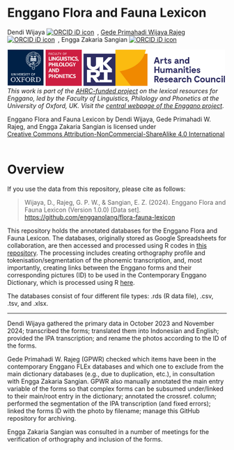 Enggano Flora and Fauna Lexicon
================
Dendi Wijaya
<a itemprop="sameAs" content="https://orcid.org/0000-0002-8767-9364" href="https://orcid.org/0000-0002-8767-9364" target="orcid.widget" rel="noopener noreferrer" style="vertical-align:top;"><img src="https://orcid.org/sites/default/files/images/orcid_16x16.png" style="width:1em;margin-right:.5em;" alt="ORCID iD icon"></a>,
[Gede Primahadi Wijaya
Rajeg](https://www.ling-phil.ox.ac.uk/people/gede-rajeg)
<a itemprop="sameAs" content="https://orcid.org/0000-0002-2047-8621" href="https://orcid.org/0000-0002-2047-8621" target="orcid.widget" rel="noopener noreferrer" style="vertical-align:top;"><img src="https://orcid.org/sites/default/files/images/orcid_16x16.png" style="width:1em;margin-right:.5em;" alt="ORCID iD icon"></a>,
Engga Zakaria Sangian
<a itemprop="sameAs" content="https://orcid.org/0009-0000-8802-6819" href="https://orcid.org/0009-0000-8802-6819" target="orcid.widget" rel="noopener noreferrer" style="vertical-align:top;"><img src="https://orcid.org/sites/default/files/images/orcid_16x16.png" style="width:1em;margin-right:.5em;" alt="ORCID iD icon"></a>

<!-- README.md is generated from README.Rmd. Please edit that file -->
<!-- badges: start -->

[<img
src="https://raw.githubusercontent.com/engganolang/digitised-holle-list/main/file-oxweb-logo.gif"
width="84" alt="The University of Oxford" />](https://www.ox.ac.uk/)
[<img
src="https://raw.githubusercontent.com/engganolang/digitised-holle-list/main/file-lingphil.png"
width="83"
alt="Faculty of Linguistics, Philology and Phonetics, the University of Oxford" />](https://www.ling-phil.ox.ac.uk/)
[<img
src="https://raw.githubusercontent.com/engganolang/digitised-holle-list/main/file-ahrc.png"
width="325" alt="Arts and Humanities Research Council (AHRC)" />](https://www.ukri.org/councils/ahrc/)
</br>*This work is part of the [AHRC-funded
project](https://gtr.ukri.org/projects?ref=AH%2FW007290%2F1) on the
lexical resources for Enggano, led by the Faculty of Linguistics,
Philology and Phonetics at the University of Oxford, UK. Visit the
[central webpage of the Enggano
project](https://enggano.ling-phil.ox.ac.uk/)*.

<p xmlns:cc="http://creativecommons.org/ns#" xmlns:dct="http://purl.org/dc/terms/">
<span property="dct:title">Enggano Flora and Fauna Lexicon</span> by
<span property="cc:attributionName">Dendi Wijaya, Gede Primahadi W.
Rajeg, and Engga Zakaria Sangian</span> is licensed under
<a href="https://creativecommons.org/licenses/by-nc-sa/4.0/?ref=chooser-v1" target="_blank" rel="license noopener noreferrer" style="display:inline-block;">Creative
Commons Attribution-NonCommercial-ShareAlike 4.0
International<img style="height:22px!important;margin-left:3px;vertical-align:text-bottom;" src="https://mirrors.creativecommons.org/presskit/icons/cc.svg?ref=chooser-v1" alt=""><img style="height:22px!important;margin-left:3px;vertical-align:text-bottom;" src="https://mirrors.creativecommons.org/presskit/icons/by.svg?ref=chooser-v1" alt=""><img style="height:22px!important;margin-left:3px;vertical-align:text-bottom;" src="https://mirrors.creativecommons.org/presskit/icons/nc.svg?ref=chooser-v1" alt=""><img style="height:22px!important;margin-left:3px;vertical-align:text-bottom;" src="https://mirrors.creativecommons.org/presskit/icons/sa.svg?ref=chooser-v1" alt=""></a>
</p>
<!-- badges: end -->

# Overview

If you use the data from this repository, please cite as follows:

> Wijaya, D., Rajeg, G. P. W., & Sangian, E. Z. (2024). Enggano Flora
> and Fauna Lexicon (Version 1.0.0) \[Data set\].
> <https://github.com/engganolang/flora-fauna-lexicon>

This repository holds the annotated databases for the Enggano Flora and
Fauna Lexicon. The databases, originally stored as Google Spreadsheets
for collaboration, are then accessed and processed using R codes in
[this repository](https://github.com/engganolang/enggano-flora-fauna).
The processing includes creating orthography profile and
tokenisation/segmentation of the phonemic transcription, and, most
importantly, creating links between the Enggano forms and their
corresponding pictures (ID) to be used in the Contemporary Enggano
Dictionary, which is processed using R
[here](https://github.com/engganolang/eno-flex).

The databases consist of four different file types: .rds (R data file),
.csv, .tsv, and .xlsx.

------------------------------------------------------------------------

Dendi Wijaya gathered the primary data in October 2023 and November
2024; transcribed the forms; translated them into Indonesian and
English; provided the IPA transcription; and rename the photos according
to the ID of the forms.

Gede Primahadi W. Rajeg (GPWR) checked which items have been in the
contemporary Enggano FLEx databases and which one to exclude from the
main dictionary databases (e.g., due to duplication, etc.), in
consultation with Engga Zakaria Sangian. GPWR also manually annotated
the main entry variable of the forms so that complex forms can be
subsumed under/linked to their main/root entry in the dictionary;
annotated the crossref. column; performed the segmentation of the IPA
transcription (and fixed errors); linked the forms ID with the photo by
filename; manage this GitHub repository for archiving.

Engga Zakaria Sangian was consulted in a number of meetings for the
verification of orthography and inclusion of the forms.

